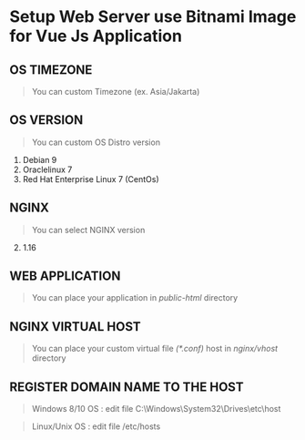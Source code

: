 # Setup Web Server use Bitnami Image for Vue Js Application

## OS TIMEZONE

> You can custom Timezone (ex. Asia/Jakarta)

## OS VERSION

> You can custom OS Distro version

1. Debian 9
2. Oraclelinux 7
3. Red Hat Enterprise Linux 7 (CentOs)

## NGINX

> You can select NGINX version

2. 1.16

## WEB APPLICATION

> You can place your application in *public-html* directory

## NGINX VIRTUAL HOST

> You can place your custom virtual file _(*.conf)_ host in *nginx/vhost* directory

## REGISTER DOMAIN NAME TO THE HOST

> Windows 8/10 OS : edit file C:\Windows\System32\Drives\etc\host

> Linux/Unix OS : edit file /etc/hosts

